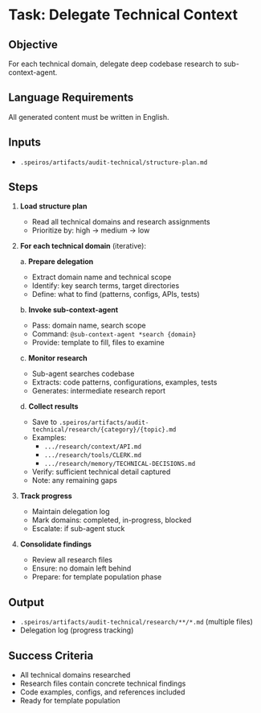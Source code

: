 # Task: Delegate Technical Context

## Objective

For each technical domain, delegate deep codebase research to sub-context-agent.

## Language Requirements

All generated content must be written in English.

## Inputs

- `.speiros/artifacts/audit-technical/structure-plan.md`

## Steps

1. **Load structure plan**
   - Read all technical domains and research assignments
   - Prioritize by: high → medium → low

2. **For each technical domain** (iterative):

   a. **Prepare delegation**
   - Extract domain name and technical scope
   - Identify: key search terms, target directories
   - Define: what to find (patterns, configs, APIs, tests)

   b. **Invoke sub-context-agent**
   - Pass: domain name, search scope
   - Command: `@sub-context-agent *search {domain}`
   - Provide: template to fill, files to examine

   c. **Monitor research**
   - Sub-agent searches codebase
   - Extracts: code patterns, configurations, examples, tests
   - Generates: intermediate research report

   d. **Collect results**
   - Save to `.speiros/artifacts/audit-technical/research/{category}/{topic}.md`
   - Examples:
     - `.../research/context/API.md`
     - `.../research/tools/CLERK.md`
     - `.../research/memory/TECHNICAL-DECISIONS.md`
   - Verify: sufficient technical detail captured
   - Note: any remaining gaps

3. **Track progress**
   - Maintain delegation log
   - Mark domains: completed, in-progress, blocked
   - Escalate: if sub-agent stuck

4. **Consolidate findings**
   - Review all research files
   - Ensure: no domain left behind
   - Prepare: for template population phase

## Output

- `.speiros/artifacts/audit-technical/research/**/*.md` (multiple files)
- Delegation log (progress tracking)

## Success Criteria

- All technical domains researched
- Research files contain concrete technical findings
- Code examples, configs, and references included
- Ready for template population
